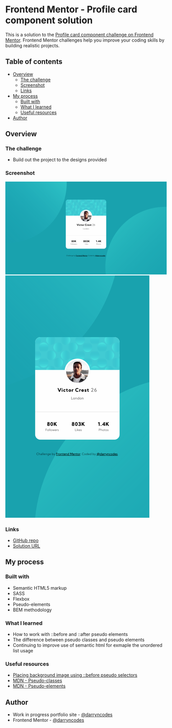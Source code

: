 # Frontend Mentor - Profile card component solution

This is a solution to the [Profile card component challenge on Frontend Mentor](https://www.frontendmentor.io/challenges/profile-card-component-cfArpWshJ). Frontend Mentor challenges help you improve your coding skills by building realistic projects.

## Table of contents

-   [Overview](#overview)
    -   [The challenge](#the-challenge)
    -   [Screenshot](#screenshot)
    -   [Links](#links)
-   [My process](#my-process)
    -   [Built with](#built-with)
    -   [What I learned](#what-i-learned)
    -   [Useful resources](#useful-resources)
-   [Author](#author)

## Overview

### The challenge

-   Build out the project to the designs provided

### Screenshot

![](./desktop-screenshot.png)
![](./mobile-screenshot.png)

### Links

-   [GitHub repo](https://github.com/darryncodes/profile-card-component)
-   [Solution URL](https://darryncodes.github.io/profile-card-component/)

## My process

### Built with

-   Semantic HTML5 markup
-   SASS
-   Flexbox
-   Pseudo-elements
-   BEM methodology

### What I learned

-   How to work with ::before and ::after pseudo elements
-   The difference between pseudo classes and pseudo elements
-   Continuing to improve use of semantic html for exmaple the unordered list usage

### Useful resources

-   [Placing background image using ::before pseudo selectors](https://www.geeksforgeeks.org/how-to-place-background-image-using-before-pseudo-selectors-in-css/)
-   [MDN - Pseudo-classes](https://developer.mozilla.org/en-US/docs/Web/CSS/Pseudo-classes)
-   [MDN - Pseudo-elements](https://developer.mozilla.org/en-US/docs/Web/CSS/Pseudo-elements)

## Author

-   Work in progress portfolio site - [@darryncodes](https://www.darryncodes.co.uk/)
-   Frontend Mentor - [@darryncodes](https://www.frontendmentor.io/profile/darryncodes)
